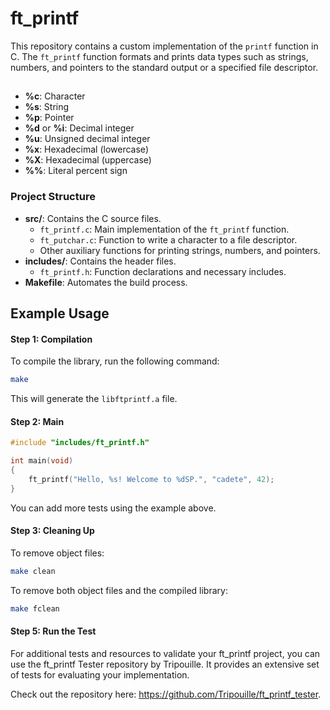 # ft_printf

This repository contains a custom implementation of the `printf` function in C. The `ft_printf` function formats and prints data types such as strings, numbers, and pointers to the standard output or a specified file descriptor.

## 
- **%c**: Character
- **%s**: String
- **%p**: Pointer
- **%d** or **%i**: Decimal integer
- **%u**: Unsigned decimal integer
- **%x**: Hexadecimal (lowercase)
- **%X**: Hexadecimal (uppercase)
- **%%**: Literal percent sign

### Project Structure
- **src/**: Contains the C source files.
  - `ft_printf.c`: Main implementation of the `ft_printf` function.
  - `ft_putchar.c`: Function to write a character to a file descriptor.
  - Other auxiliary functions for printing strings, numbers, and pointers.
- **includes/**: Contains the header files.
  - `ft_printf.h`: Function declarations and necessary includes.
- **Makefile**: Automates the build process.

## Example Usage

#### Step 1: Compilation

To compile the library, run the following command:

```bash
make
```

This will generate the `libftprintf.a` file.

#### Step 2: Main

```c
#include "includes/ft_printf.h"

int main(void)
{
    ft_printf("Hello, %s! Welcome to %dSP.", "cadete", 42); 
}
```
You can add more tests using the example above.

#### Step 3: Cleaning Up

To remove object files:

```bash
make clean
```

To remove both object files and the compiled library:

```bash
make fclean
```
#### Step 5: Run the Test

For additional tests and resources to validate your ft_printf project, you can use the ft_printf Tester repository by Tripouille. It provides an extensive set of tests for evaluating your implementation.

Check out the repository here: https://github.com/Tripouille/ft_printf_tester.
